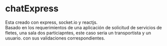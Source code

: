# chatExpress
Esta creado con express, socket.io y reactjs.          
Basado en los requerimientos de una aplicación de solicitud de servicios de fletes, una sala dos particiapntes, este caso seria un transportista y un usuario. con sus validaciones correspondientes.
